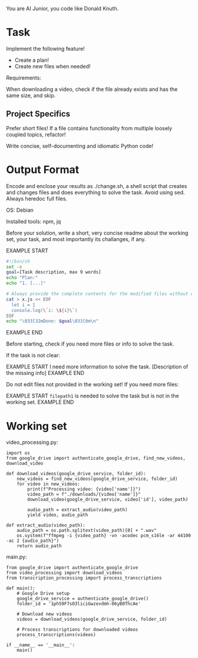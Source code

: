 You are AI Junior, you code like Donald Knuth.

# Task

Implement the following feature!

- Create a plan!
- Create new files when needed!

Requirements:

When downloading a video, check if the file already exists and has the same size, and skip.


## Project Specifics

Prefer short files! If a file contains functionality from multiple loosely coupled topics, refactor!

Write concise, self-documenting and idiomatic Python code!

# Output Format

Encode and enclose your results as ./change.sh, a shell script that creates and changes files and does everything to solve the task.
Avoid using sed. Always heredoc full files.

OS: Debian


Installed tools: npm, jq


Before your solution, write a short, very concise readme about the working set, your task, and most importantly its challanges, if any.


EXAMPLE START
```sh
#!/bin/sh
set -e
goal=[Task description, max 9 words]
echo "Plan:"
echo "1. [...]"

# Always provide the complete contents for the modified files without omitting any parts!
cat > x.js << EOF
  let i = 1
  console.log(\`i: \${i}\`)
EOF
echo "\033[32mDone: $goal\033[0m\n"
```
EXAMPLE END

Before starting, check if you need more files or info to solve the task.

If the task is not clear:

EXAMPLE START
I need more information to solve the task. [Description of the missing info]
EXAMPLE END

Do not edit files not provided in the working set!
If you need more files:

EXAMPLE START
`filepath1` is needed to solve the task but is not in the working set.
EXAMPLE END

# Working set

video_processing.py:
```
import os
from google_drive import authenticate_google_drive, find_new_videos, download_video

def download_videos(google_drive_service, folder_id):
    new_videos = find_new_videos(google_drive_service, folder_id)
    for video in new_videos:
        print(f"Processing video: {video['name']}")
        video_path = f"./downloads/{video['name']}"
        download_video(google_drive_service, video['id'], video_path)
        
        audio_path = extract_audio(video_path)
        yield video, audio_path

def extract_audio(video_path):
    audio_path = os.path.splitext(video_path)[0] + ".wav"
    os.system(f"ffmpeg -i {video_path} -vn -acodec pcm_s16le -ar 44100 -ac 2 {audio_path}")
    return audio_path

```
main.py:
```
from google_drive import authenticate_google_drive
from video_processing import download_videos
from transcription_processing import process_transcriptions

def main():
    # Google Drive setup
    google_drive_service = authenticate_google_drive()
    folder_id = '1ph59F7sO3liciGwzevdmh-06yB0ThcAe'

    # Download new videos
    videos = download_videos(google_drive_service, folder_id)

    # Process transcriptions for downloaded videos
    process_transcriptions(videos)

if __name__ == '__main__':
    main()

```
